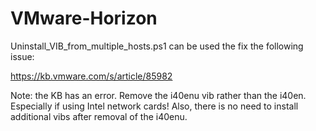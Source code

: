 # VMware-Horizon

Uninstall_VIB_from_multiple_hosts.ps1 can be used the fix the following issue:

https://kb.vmware.com/s/article/85982

Note: the KB has an error. Remove the i40enu vib rather than the i40en. Especially if using Intel network cards! Also, there is no need to install additional vibs after removal of the i40enu.
